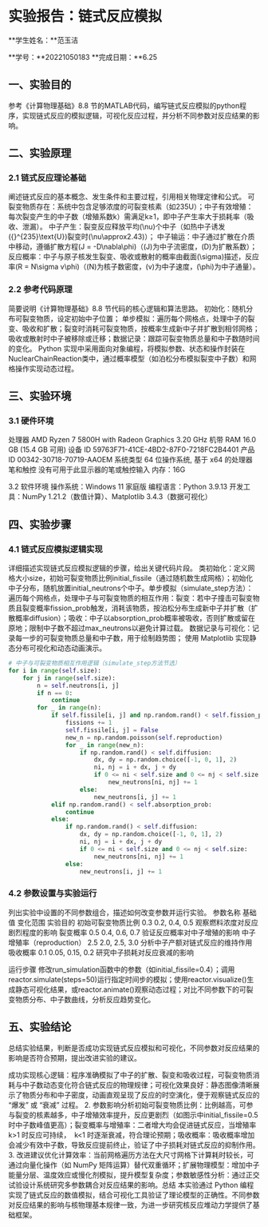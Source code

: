          
# 实验报告：链式反应模拟

**学生姓名：**范玉洁

**学号：**20221050183
**完成日期：**6.25

## 一、实验目的
参考《计算物理基础》8.8 节的MATLAB代码，编写链式反应模拟的python程序，实现链式反应的模拟逻辑，可视化反应过程，并分析不同参数对反应结果的影响。

## 二、实验原理
### 2.1 链式反应理论基础
阐述链式反应的基本概念、发生条件和主要过程，引用相关物理定律和公式。
可裂变物质存在：系统中包含足够浓度的可裂变核素（如235U）；​
中子有效增殖：每次裂变产生的中子数（增殖系数k）需满足k≥1，即中子产生率大于损耗率（吸收、泄漏）。
中子产生：裂变反应释放平均\(\nu\)个中子（如热中子诱发\({}^{235}\text{U}\)裂变时\(\nu\approx2.43\)）；
中子输运：中子通过扩散在介质中移动，遵循扩散方程\(J = -D\nabla\phi\)（\(J\)为中子流密度，\(D\)为扩散系数）；
反应概率：中子与原子核发生裂变、吸收或散射的概率由截面\(\sigma\)描述，反应率\(R = N\sigma v\phi\)（\(N\)为核子数密度，\(v\)为中子速度，\(\phi\)为中子通量）。
### 2.2 参考代码原理
简要说明《计算物理基础》8.8 节代码的核心逻辑和算法思路。
初始化：随机分布可裂变物质，设定初始中子位置；​
单步模拟：​
遍历每个网格点，处理中子的裂变、吸收和扩散；​
裂变时消耗可裂变物质，按概率生成新中子并扩散到相邻网格；​
吸收或散射时中子被移除或迁移；​
数据记录：跟踪可裂变物质总量和中子数随时间的变化。​
Python 实现中采用面向对象编程，将模拟参数、状态和操作封装在NuclearChainReaction类中，通过概率模型（如泊松分布模拟裂变中子数）和网格操作实现动态过程。
## 三、实验环境
### 3.1 硬件环境
处理器 AMD Ryzen 7 5800H with Radeon Graphics 3.20 GHz 机带 RAM 16.0 GB (15.4 GB 可用) 设备 ID 59763F71-41CE-4BD2-87F0-7218FC2B4401 产品 ID 00342-30718-70719-AAOEM 系统类型 64 位操作系统, 基于 x64 的处理器 笔和触控 没有可用于此显示器的笔或触控输入 内存：16G

3.2 软件环境 操作系统：Windows 11 家庭版 编程语言：Python 3.9.13 开发工具：NumPy 1.21.2（数值计算）、Matplotlib 3.4.3（数据可视化）


## 四、实验步骤
### 4.1 链式反应模拟逻辑实现
详细描述实现链式反应模拟逻辑的步骤，给出关键代码片段。
类初始化：​
定义网格大小size，初始可裂变物质比例initial_fissile（通过随机数生成网格）；​
初始化中子分布，随机放置initial_neutrons个中子。​
单步模拟（simulate_step方法）：​
遍历每个网格点，处理中子与可裂变物质的相互作用：​
裂变：若中子撞击可裂变物质且裂变概率fission_prob触发，消耗该物质，按泊松分布生成新中子并扩散（扩散概率diffusion）；​
吸收：中子以absorption_prob概率被吸收，否则扩散或留在原地；​
限制中子数不超过max_neutrons以避免计算过载。​
数据记录与可视化：​
记录每一步的可裂变物质总量和中子数，用于绘制趋势图；​
使用 Matplotlib 实现静态分布可视化和动态动画演示。
```python
# 中子与可裂变物质相互作用逻辑（simulate_step方法节选）
for i in range(self.size):
    for j in range(self.size):
        n = self.neutrons[i, j]
        if n == 0:
            continue
        for _ in range(n):
            if self.fissile[i, j] and np.random.rand() < self.fission_prob:
                fissions += 1
                self.fissile[i, j] = False
                new_n = np.random.poisson(self.reproduction)
                for _ in range(new_n):
                    if np.random.rand() < self.diffusion:
                        dx, dy = np.random.choice([-1, 0, 1], 2)
                        ni, nj = i + dx, j + dy
                        if 0 <= ni < self.size and 0 <= nj < self.size:
                            new_neutrons[ni, nj] += 1
                    else:
                        new_neutrons[i, j] += 1
            elif np.random.rand() < self.absorption_prob:
                continue
            else:
                if np.random.rand() < self.diffusion:
                    dx, dy = np.random.choice([-1, 0, 1], 2)
                    ni, nj = i + dx, j + dy
                    if 0 <= ni < self.size and 0 <= nj < self.size:
                        new_neutrons[ni, nj] += 1
                else:
                    new_neutrons[i, j] += 1
```
### 4.2 参数设置与实验运行
列出实验中设置的不同参数组合，描述如何改变参数并运行实验。
参数名称
基础值
变化范围
实验目的
初始可裂变物质比例
0.3
0.2, 0.4, 0.5
观察燃料浓度对反应剧烈程度的影响
裂变概率
0.5
0.4, 0.6, 0.7
验证反应概率对中子增殖的影响
中子增殖率（reproduction）
2.5
2.0, 2.5, 3.0
分析中子产额对链式反应的维持作用
吸收概率
0.1
0.05, 0.15, 0.2
研究中子损耗对反应衰减的影响

运行步骤​
修改run_simulation函数中的参数（如initial_fissile=0.4）；​
调用reactor.simulate(steps=50)运行指定时间步的模拟；​
使用reactor.visualize()生成静态可视化结果，或reactor.animate()观察动态过程；​
对比不同参数下的可裂变物质分布、中子数曲线，分析反应趋势变化。
## 五、实验结论
总结实验结果，判断是否成功实现链式反应模拟和可视化，不同参数对反应结果的影响是否符合预期，提出改进实验的建议。

成功实现核心逻辑：程序准确模拟了中子的扩散、裂变和吸收过程，可裂变物质消耗与中子数动态变化符合链式反应的物理规律；​
可视化效果良好：静态图像清晰展示了物质分布和中子密度，动画直观呈现了反应的时空演化，便于观察链式反应的 “爆发” 或 “衰减” 过程。​
2. 参数影响分析​
初始可裂变物质比例：比例越高，可参与裂变的核素越多，中子增殖效率提升，反应更剧烈（如图示中initial_fissile=0.5时中子数峰值更高）；​
裂变概率与增殖率：二者增大均会促进链式反应，当增殖率
​
k>1
时反应可持续，
​
k<1
时逐渐衰减，符合理论预期；​
吸收概率：吸收概率增加会减少有效中子数，导致反应提前终止，验证了中子损耗对链式反应的抑制作用。​
3. 改进建议​
优化计算效率：当前网格遍历方法在大尺寸网格下计算耗时较长，可通过向量化操作（如 NumPy 矩阵运算）替代双重循环；​
扩展物理模型：增加中子能量分层、温度效应或慢化剂模拟，提升模型复杂度；​
参数敏感性分析：通过正交试验设计系统研究多参数耦合对反应结果的影响。​
总结​
本实验通过 Python 编程实现了链式反应的数值模拟，结合可视化工具验证了理论模型的正确性。不同参数对反应结果的影响与核物理基本规律一致，为进一步研究核反应堆动力学提供了基础框架。​

        
